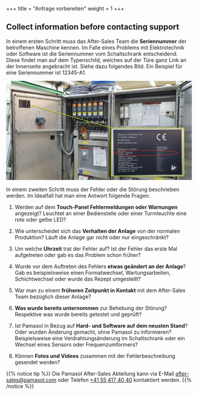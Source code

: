 +++
title = "Anfrage vorbereiten"
weight = 1
+++

## Collect information before contacting support

In einem ersten Schritt muss das After-Sales Team die **Seriennummer** der betroffenen Maschine kennen. Im Falle eines Problems mit Elektrotechnik oder Software ist die Seriennummer vom Schaltschrank entscheidend. Diese findet man auf dem Typenschild, welches auf der Türe ganz Link an der Innenseite angebracht ist. Siehe dazu folgendes Bild. Ein Beispiel für eine Seriennummer ist 12345-A1.

![Control cabinet type plate](images/control_cabinet_type_plate.png?width=100%)

In einem zweiten Schritt muss der Fehler oder die Störung beschrieben werden. Im Idealfall hat man eine Antwort folgende Fragen:

1. Werden auf dem **Touch-Panel Fehlermeldungen oder Warnungen** angezeigt? Leuchtet an einer Bedienstelle oder einer Turmleuchte eine rote oder gelbe LED?

2. Wie unterscheidet sich das **Verhalten der Anlage** von der normalen Produktion? Läuft die Anlage gar nicht oder nur eingeschränkt?

3. Um welche **Uhrzeit** trat der Fehler auf? Ist der Fehler das erste Mal aufgetreten oder gab es das Problem schon früher?

4. Wurde vor dem Auftreten des Fehlers **etwas geändert an der Anlage**? Gab es beispielsweise einen Formatwechsel, Wartungsarbeiten, Schichtwechsel oder wurde das Rezept umgestellt?

5. War man zu einem **früheren Zeitpunkt in Kontakt** mit dem After-Sales Team bezüglich dieser Anlage?

6. **Was wurde bereits unternommen** zur Behebung der Störung? Respektive was wurde bereits getestet und geprüft?

7. Ist Pamasol in Bezug auf **Hard- und Software auf dem neusten Stand**? Oder wurden Änderung gemacht, ohne Pamasol zu informieren? Beispielsweise eine Verdrahtungsänderung im Schaltschrank oder ein Wechsel eines Sensors oder Frequenzumformers?

8. Können **Fotos und Videos** zusammen mit der Fehlerbeschreibung gesendet werden?

{{% notice tip %}}
Die Pamasol After-Sales Abteilung kann via E-Mail [after-sales@pamasol.com](after-sales@pamasol.com) oder Telefon [+41 55 417 40 40](tel:+41554174040) kontaktiert werden.
{{% /notice %}}
